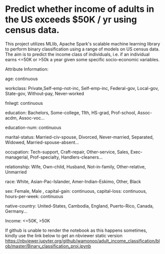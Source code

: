 # Predict whether income of adults in the US exceeds $50K / yr using census data.

This project utilizes MLlib, Apache Spark's scalable machine learning library to perform binary classification using a range of models on US census data. The aim is to predict the income class of individuals, i.e. if an individual earns <=50K or >50k a year given some specific socio-economic variables.

Attribute Information:

age: continuous

workclass: Private,Self-emp-not-inc, Self-emp-inc, Federal-gov, Local-gov, State-gov, Without-pay, Never-worked

fnlwgt: continuous

education: Bachelors, Some-college, 11th, HS-grad, Prof-school, Assoc-acdm, Assoc-voc...

education-num: continuous

marital-status: Married-civ-spouse, Divorced, Never-married, Separated, Widowed, Married-spouse-absent...

occupation: Tech-support, Craft-repair, Other-service, Sales, Exec-managerial, Prof-specialty, Handlers-cleaners...

relationship: Wife, Own-child, Husband, Not-in-family, Other-relative, Unmarried

race: White, Asian-Pac-Islander, Amer-Indian-Eskimo, Other, Black

sex: Female, Male , capital-gain: continuous, capital-loss: continuous, hours-per-week: continuous

native-country: United-States, Cambodia, England, Puerto-Rico, Canada, Germany...

Income: <=50K, >50K

If github is unable to render the notebook as this happens sometimes, kindly use the link below to get an nbviewer static version
https://nbviewer.jupyter.org/github/wamonoo/adult_income_classification/blob/master/Binary_classification_proj.ipynb
